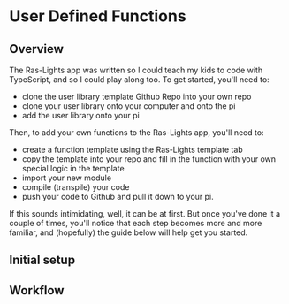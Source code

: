 # User Defined Functions

## Overview

The Ras-Lights app was written so I could teach my kids to code with TypeScript,
and so I could play along too. To get started, you'll need to:

-   clone the user library template Github Repo into your own repo
-   clone your user library onto your computer and onto the pi
-   add the user library onto your pi

Then, to add your own functions to the Ras-Lights app, you'll need to:

-   create a function template using the Ras-Lights template tab
-   copy the template into your repo and fill in the function with your own special logic in the template
-   import your new module
-   compile (transpile) your code
-   push your code to Github and pull it down to your pi.

If this sounds intimidating, well, it can be at first. But once you've done it
a couple of times, you'll notice that each step becomes more and more familiar,
and (hopefully) the guide below will help get you started.

## Initial setup

## Workflow
